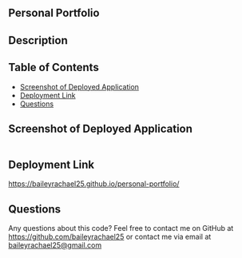## Personal Portfolio
 

## Description


## Table of Contents
- [Screenshot of Deployed Application](#deployed)
- [Deployment Link](#deployment)
- [Questions](#questions)


## Screenshot of Deployed Application
<img src="">

## Deployment Link
https://baileyrachael25.github.io/personal-portfolio/

## Questions
Any questions about this code? Feel free to contact me on GitHub at https://github.com/baileyrachael25 or contact me via email at baileyrachael25@gmail.com
